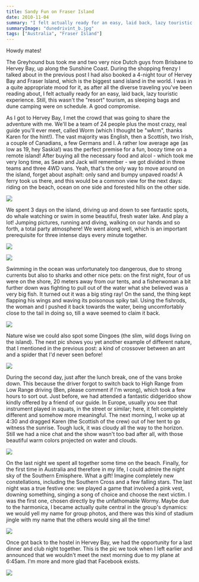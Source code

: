 ```yaml
---
title: Sandy Fun on Fraser Island
date: 2010-11-04
summary: "I felt actually ready for an easy, laid back, lazy touristic experience."
summaryImage: "dunedrivint_b.jpg"
tags: ["Australia", "Fraser Island"]
---
```


Howdy mates!

The Greyhound bus took me and two very nice Dutch guys from Brisbane to Hervey Bay, up along the Sunshine Coast. During the shopping frenzy I talked about in the previous post I had also booked a 4-night tour of Hervey Bay and Fraser Island, which is the biggest sand island in the world.
I was in a quite appropriate mood for it, as after all the diverse traveling you've been reading about, I felt actually ready for an easy, laid back, lazy touristic experience. Still, this wasn't the "resort" tourism, as sleeping bags and dune camping were on schedule. A good compromise.

As I got to Hervey Bay, I met the crowd that was going to share the adventure with me. We'll be a team of 24 people plus the most crazy, real guide you'll ever meet, called Worm (which I thought be "wArm", thanks Karen for the hint!). The vast majority was English, then a Scottish, two Irish, a couple of Canadians, a few Germans and I. A rather low average age (as low as 19, hey Saskia!) was the perfect premise for a fun, boozy time on a remote island!
After buying all the necessary food and alcol - which took me very long time, as Sean and Jack will remember - we got divided in three teams and three 4WD vans. Yeah, that's the only way to move around on the island, forget about asphalt: only sand and bumpy unpaved roads! A ferry took us there, and this would be a common view for the next days: riding on the beach, ocean on one side and forested hills on the other side.

![](dunedrivint_b.jpg)

We spent 3 days on the island, driving up and down to see fantastic spots, do whale watching or swim in some beautiful, fresh water lake. And play a lot! Jumping pictures, running and diving, walking on our hands and so forth, a total party atmosphere! We went along well, which is an important prerequisite for three intense days every minute together.

![](beachgame_b.jpg)

![](jumppic_b.jpg)

Swimming in the ocean was unfortunately too dangerous, due to strong currents but also to sharks and other nice pets: on the first night, four of us were on the shore, 20 meters away from our tents, and a fisherwoman a bit further down was fighting to pull out of the water what she believed was a very big fish. It turned out it was a big sting ray! On the sand, the thing kept flapping his wings and waving its poisonous spiky tail. Using the fishrods, the woman and I pushed it back towards the water, being uncomfortably close to the tail in doing so, till a wave seemed to claim it back.

![](stingray_b.jpg)

Nature wise we could also spot some Dingoes (the slim, wild dogs living on the island). The next pic shows you yet another example of different nature, that I mentioned in the previous post: a kind of crossover between an ant and a spider that I'd never seen before!

![](antspider_b.jpg)

During the second day, just after the lunch break, one of the vans broke down. This because the driver forgot to switch back to High Range from Low Range driving (Ben, please comment if I'm wrong), which took a few hours to sort out.
Just before, we had attended a fantastic didgeridoo show kindly offered by a friend of our guide. In Europe, usually you see that instrument played in squats, in the street or similar; here, it felt completely different and somehow more meaningful. 
The next morning, I woke up at 4:30 and dragged Karen (the Scottish of the crew) out of her tent to go witness the sunrise. Tough luck, it was cloudy all the way to the horizon. Still we had a nice chat and the show wasn't too bad after all, with those beautiful warm colors projected on water and clouds.

![](alba_b.jpg)

On the last night we spent all together some time on the beach. Finally, for the first time in Australia and therefore in my life, I could admire the night sky of the Southern Emisphere. What a gift! Imagine completely new constellations, including the Southern Cross and a few falling stars.
The last night was a true festive one: we played a game that involved a pink vest, downing something, singing a song of choice and choose the next victim. I was the first one, chosen directly by the unfathomable Wormy. Maybe due to the harmonica, I became actually quite central in the group's dynamics: we would yell my name for group photos, and there was this kind of stadium jingle with my name that the others would sing all the time!

![](lovevest_b.jpg)

Once got back to the hostel in Hervey Bay, we had the opportunity for a last dinner and club night together. This is the pic we took when I left earlier and announced that we wouldn't meet the next morning due to my plane at 6:45am. I'm more and more glad that Facebook exists.

![](lastgrouppic_b.jpg)
